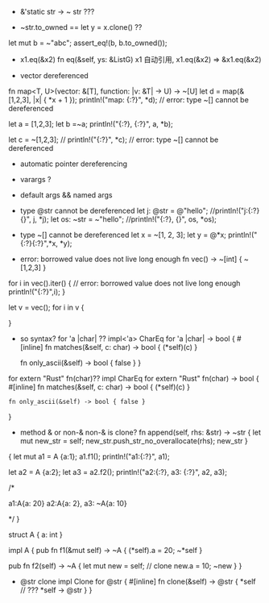 - &'static str -> ~ str ???

- ~str.to_owned  ==   let y = x.clone()  ??

let mut b = ~"abc";
    assert_eq!(b, b.to_owned());

- x1.eq(&x2) fn eq(&self, ys: &ListG<T>)
  x1 自动引用, x1.eq(&x2) => &x1.eq(&x2)

-  vector dereferenced

  fn map<T, U>(vector: &[T], function: |v: &T| -> U) -> ~[U]
  let d = map(&[1,2,3], |x| { *x + 1 });
  println!("map: {:?}", *d); // error: type ~[<VI6>] cannot be dereferenced

  let a = [1,2,3];
  let b =~a;
  println!("{:?}, {:?}", a, *b);

  let c = ~[1,2,3];
  // println!("{:?}", *c); // error: type ~[<VI17>] cannot be dereferenced


- automatic pointer dereferencing

- varargs ?

- default args && named args

- type @str cannot be dereferenced
    let j: @str = @"hello";
    //println!("j:{:?} {}", j, *j);
    let os: ~str = ~"hello";
    //println!("{:?}, {}", os, *os); 

- type ~[<VI2>] cannot be dereferenced
  let x = ~[1, 2, 3];
  let y = @*x;
  println!("{:?}{:?}",*x, *y);
  
-  error: borrowed value does not live long enough
fn vec() -> ~[int] {
  ~[1,2,3]
}

  for i in vec().iter() { // error: borrowed value does not live long enough
    println!("{:?}",i);
  }

  let v = vec();
  for i in v {

  }


-  so syntax?
for 'a |char| ??
impl<'a> CharEq for 'a |char| -> bool {
    #[inline]
    fn matches(&self, c: char) -> bool { (*self)(c) }

    fn only_ascii(&self) -> bool { false }
}

for extern "Rust" fn(char)??
impl CharEq for extern "Rust" fn(char) -> bool {
    #[inline]
    fn matches(&self, c: char) -> bool { (*self)(c) }

    fn only_ascii(&self) -> bool { false }
}

- method & or non-&
non-& is clone?
fn append(self, rhs: &str) -> ~str {
  let mut new_str = self;
  new_str.push_str_no_overallocate(rhs);
  new_str
}

{
  let mut a1 = A {a:1};
  a1.f1();
  println!("a1:{:?}", a1);

  let a2 = A {a:2};
  let a3 = a2.f2();
  println!("a2:{:?}, a3: {:?}", a2, a3);

  /*

  a1:A{a: 20}
  a2:A{a: 2}, a3: ~A{a: 10}

 */
}

struct A {
  a: int
}

impl A {
  pub fn f1(&mut self) -> ~A {
    (*self).a = 20;
    ~*self
  }

  pub fn f2(self) -> ~A {
    let mut new = self; // clone
    new.a = 10;
    ~new
  }
}

- @str clone
impl Clone for @str {
    #[inline]
    fn clone(&self) -> @str {
        *self // ??? *self -> @str
    }
}